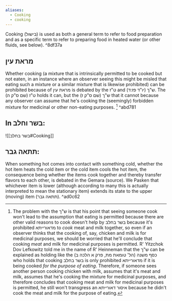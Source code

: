 ```yaml
---
aliases:
  - Cooking
  - cooking
---
```

 Cooking (בישול) is used as both a general term to refer to food preparation and as a specific term to refer to preparing food in heated water (or other fluids, see below). ^8df37a
 

## מראת עין
Whether cooking (a mixture that is intrinsically permitted to be cooked but not eaten, in an instance where an observer seeing this might be misled that eating such a mixture or a similar mixture that is likewise prohibited) can be prohibited because of מראת עין is debated by the ט"ז and ש"ך (יו"ד פז:ד).
The ט"ז (שם ס"ק ה) holds it can, but the ש"ך (שם ס"ק ז) that it cannot because any observer can assume that he's cooking the (seemingly) forbidden mixture for medicinal or other non-eating purposes. [^1] ^abd781

[^1]: The problem with the ש"ך is that his point that seeing someone cook won't lead to the assumption that eating is permitted because there are other valid reasons to cook doesn't help by בשר בחלב because it's prohibited מדאורייתא to *cook* meat and milk together, so even if an observer thinks that the cooking of, say, chicken and milk is for medicinal purposes, we should be worried that he'll conclude that cooking *meat* and milk for medicinal purposes is permitted. R' Yitzchok Dov Lefkowitz told me in the name of R' Heinneman that the ש"ך can be explained as holding like the  כסף משנה (הל' טומאת מת, פרק א הלכה ב) who holds that cooking בשר בחלב is only prohibited מדאורייתא if it is being cooked *for the purpose of eating*. Therefore, if someone sees another person cooking chicken with milk, assumes that it's meat and milk, assumes that he's cooking the mixture for medicinal purposes, and therefore concludes that cooking meat and milk for medicinal purposes is permitted, he still won't transgress an איסור דאורייתא because he didn't cook the meat and milk for the purpose of eating.
## In בשר וחלב:
![[בשר בחלב#Cooking]]

## תתאה גבר:
When something hot comes into contact with something cold, whether the hot item heats the cold item or the cold item cools the hot item, the consequence being whether the items cook together and thereby transfer flavors to each other, is debated in the Gemara (source). We Pasken that whichever item is lower (although according to many this is actually interpreted to mean the stationary item) extends its state to the upper (moving) item (תתאה גבר). ^ad0c62